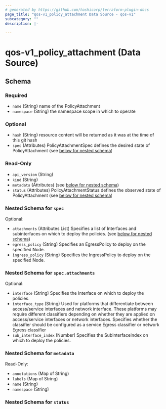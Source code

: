```yaml
---
# generated by https://github.com/hashicorp/terraform-plugin-docs
page_title: "qos-v1_policy_attachment Data Source - qos-v1"
subcategory: ""
description: |-
  
---
```


# qos-v1_policy_attachment (Data Source)





<!-- schema generated by tfplugindocs -->
## Schema

### Required

- `name` (String) name of the PolicyAttachment
- `namespace` (String) the namespace scope in which to operate

### Optional

- `hash` (String) resource content will be returned as it was at the time of this git hash
- `spec` (Attributes) PolicyAttachmentSpec defines the desired state of PolicyAttachment (see [below for nested schema](#nestedatt--spec))

### Read-Only

- `api_version` (String)
- `kind` (String)
- `metadata` (Attributes) (see [below for nested schema](#nestedatt--metadata))
- `status` (Attributes) PolicyAttachmentStatus defines the observed state of PolicyAttachment (see [below for nested schema](#nestedatt--status))

<a id="nestedatt--spec"></a>
### Nested Schema for `spec`

Optional:

- `attachments` (Attributes List) Specifies a list of Interfaces and subinterfaces on which to deploy the policies. (see [below for nested schema](#nestedatt--spec--attachments))
- `egress_policy` (String) Specifies an EgressPolicy to deploy on the specified Node.
- `ingress_policy` (String) Specifies the IngressPolicy to deploy on the specified Node.

<a id="nestedatt--spec--attachments"></a>
### Nested Schema for `spec.attachments`

Optional:

- `interface` (String) Specifies the Interface on which to deploy the policies.
- `interface_type` (String) Used for platforms that differentiate between access/service interfaces and network interface.  These platforms may require different classifiers depending on whether they are applied on access/service interfaces or network interfaces.  Specifies whether the classifier should be configured as a service Egress classifier or network Egress classifier
- `sub_interface_index` (Number) Specifies the SubInterfaceIndex on which to deploy the policies.



<a id="nestedatt--metadata"></a>
### Nested Schema for `metadata`

Read-Only:

- `annotations` (Map of String)
- `labels` (Map of String)
- `name` (String)
- `namespace` (String)


<a id="nestedatt--status"></a>
### Nested Schema for `status`
